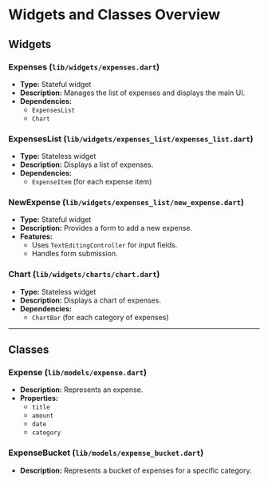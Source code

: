 # Widgets and Classes Overview

## Widgets

### Expenses (`lib/widgets/expenses.dart`)
- **Type:** Stateful widget
- **Description:** Manages the list of expenses and displays the main UI.
- **Dependencies:** 
  - `ExpensesList`
  - `Chart`

### ExpensesList (`lib/widgets/expenses_list/expenses_list.dart`)
- **Type:** Stateless widget
- **Description:** Displays a list of expenses.
- **Dependencies:** 
  - `ExpenseItem` (for each expense item)

### NewExpense (`lib/widgets/expenses_list/new_expense.dart`)
- **Type:** Stateful widget
- **Description:** Provides a form to add a new expense.
- **Features:** 
  - Uses `TextEditingController` for input fields.
  - Handles form submission.

### Chart (`lib/widgets/charts/chart.dart`)
- **Type:** Stateless widget
- **Description:** Displays a chart of expenses.
- **Dependencies:**
  - `ChartBar` (for each category of expenses)

---

## Classes

### Expense (`lib/models/expense.dart`)
- **Description:** Represents an expense.
- **Properties:**
  - `title`
  - `amount`
  - `date`
  - `category`

### ExpenseBucket (`lib/models/expense_bucket.dart`)
- **Description:** Represents a bucket of expenses for a specific category.
